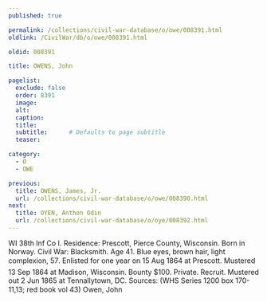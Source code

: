 ```yaml
---
published: true

permalink: /collections/civil-war-database/o/owe/008391.html
oldlink: /CivilWar/db/o/owe/008391.html

oldid: 008391

title: OWENS, John

pagelist:
  exclude: false
  order: 8391
  image: 
  alt:
  caption:
  title:
  subtitle:      # Defaults to page subtitle
  teaser:

category: 
  - O 
  - OWE

previous:
  title: OWENS, James, Jr.
  url: /collections/civil-war-database/o/owe/008390.html  
next:
  title: OYEN, Anthon Odin
  url: /collections/civil-war-database/o/oye/008392.html   
---
```

WI 38th Inf Co I. Residence: Prescott, Pierce County, Wisconsin. Born in Norway. Civil War: Blacksmith. Age 41. Blue eyes, brown hair, light complexion, 5&#146;7&#148;. Enlisted for one year on 15 Aug 1864 at Prescott. Mustered 13 Sep 1864 at Madison, Wisconsin. Bounty $100. Private. Recruit. Mustered out 2 Jun 1865 at Tennallytown, DC. Sources: (WHS Series 1200 box 170-11,13; red book vol 43) &#147;Owen, John&#148;